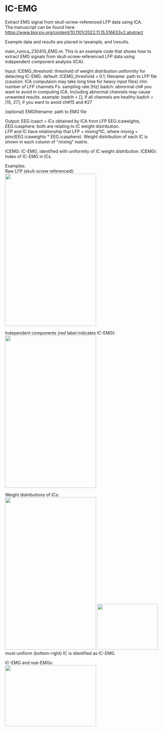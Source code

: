# IC-EMG
Extract EMG signal from skull-screw-referenced LFP data using ICA.  
Tha manuscript can be found here: https://www.biorxiv.org/content/10.1101/2022.11.15.516633v2.abstract


Example data and results are placed in \example, and \results.  
  
  
main_runica_230410_EMG.m:
This is an example code that shows how to extract EMG signals from
skull-screw-referenced LFP data using independent component analysis (ICA). 

Input:
  ICEMG_threshold: threshold of weight distribution uniformity for
                   detecting IC-EMG. 
                   default: ICEMG_threshold = 0.1;
  filename: path to LFP file (causion: ICA computaion may take long time for heavy input files)
  chn:    number of LFP channels
  Fs:     sampling rate [Hz]
  badch:  abnormal ch# you want to avoid in computing ICA. Including
          abnormal channels may cause unwanted results.
          example:    badch = []; if all channels are healthy
                      badch = [15, 27]; if you want to avoid ch#15 and #27
  
  (optional) EMGfilename: path to EMG file


Output:
  EEG.icaact = ICs obtained by ICA from LFP
  EEG.icaweights, EEG.icasphere: both are relating to IC weight distribution.   
      LFP and IC have relationship that  LFP = mixing*IC,
        where  mixing = pinv(EEG.icaweights * EEG.icasphere).
      Weight distribution of each IC is shown in each column of "mixing" matrix.          
  
  ICEMG:  IC-EMG, identified with uniformity of IC weight distribution.
  ICEMGi: Index of IC-EMG in ICs.  
  
Examples:    
Raw LFP (skull-screw referenced):  
<img src="https://user-images.githubusercontent.com/60276754/231026752-40bd2b91-3727-4023-8b85-a0f9de476b3e.png"  width="300" height="500">

Independent components (red label indicates IC-EMG):  
<img src="https://user-images.githubusercontent.com/60276754/231026876-833dbd15-f43e-4453-83a8-895f3ea737ee.png"  width="300" height="500">

Weight distributions of ICs:  
<img src="https://user-images.githubusercontent.com/60276754/231026943-6198d1c6-d3cb-4778-bc6c-f4c37413c8c7.png"  width="300" height="500">
<img src="https://user-images.githubusercontent.com/60276754/231026971-1385883f-40e6-408e-afc8-36f15a46a8c4.png"  width="200" height="150">  
most-uniform (bottom-right) IC is identified as IC-EMG.

  
IC-EMG and real-EMGs:  
<img src="https://user-images.githubusercontent.com/60276754/231027233-59759fef-26f0-443f-be62-6539ae686964.png"  width="300" height="200">
